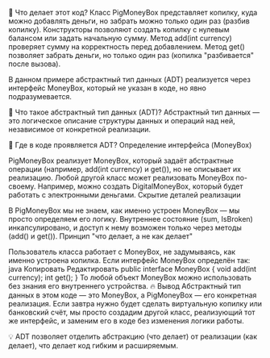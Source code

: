 🔹 Что делает этот код?
Класс PigMoneyBox представляет копилку, куда можно добавлять деньги, но забрать можно только один раз (разбив копилку).
Конструкторы позволяют создать копилку с нулевым балансом или задать начальную сумму.
Метод add(int currency) проверяет сумму на корректность перед добавлением.
Метод get() позволяет забрать деньги, но только один раз (копилка "разбивается" после вызова).

В данном примере абстрактный тип данных (ADT) реализуется через интерфейс MoneyBox, который не указан в коде, но явно подразумевается.

📌 Что такое абстрактный тип данных (ADT)?
Абстрактный тип данных — это логическое описание структуры данных и операций над ней, независимое от конкретной реализации.

🔹 Где в коде проявляется ADT?
Определение интерфейса (MoneyBox)

PigMoneyBox реализует MoneyBox, который задаёт абстрактные операции (например, add(int currency) и get()), но не описывает их реализацию.
Любой другой класс может реализовать MoneyBox по-своему. Например, можно создать DigitalMoneyBox, который будет работать с электронными деньгами.
Скрытие деталей реализации

В PigMoneyBox мы не знаем, как именно устроен MoneyBox — мы просто определяем его логику.
Внутреннее состояние (sum, IsBroken) инкапсулировано, и доступ к нему возможен только через методы (add() и get()).
Принцип "что делает, а не как делает"

Пользователь класса работает с MoneyBox, не задумываясь, как именно устроена копилка.
Если интерфейс MoneyBox определён так:
java
Копировать
Редактировать
public interface MoneyBox {
void add(int currency);
int get();
}
То любой объект MoneyBox можно использовать без знания его внутреннего устройства.
🔥 Вывод
Абстрактный тип данных в этом коде — это MoneyBox, а PigMoneyBox — его конкретная реализация.
Если завтра нужно будет сделать виртуальную копилку или банковский счёт, мы просто создадим другой класс, реализующий тот же интерфейс, и заменим его в коде без изменения логики работы.

💡 ADT позволяет отделить абстракцию (что делает) от реализации (как делает), что делает код гибким и расширяемым.